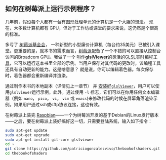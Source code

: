 ## 如何在树莓派上运行示例程序？

几年前，假设每个人都有一台有图形处理单元的计算机是一个大胆的想法。 现在，大多数计算机都有 GPU，但对于工作坊或课堂的要求来说，这仍然是个很高的标准。

多亏了 [树莓派基金会](http://www.raspberrypi.org/)， 一种新型的小型廉价计算机（每台约35美元）已被引入课堂。更重要的是，就本书的需求而言，[树莓派](http://www.raspberrypi.org/)配备了一个不错的可以直接从控制台访问的Broadcom GPU。我做了一个 [叫作**glslViewer**的灵活的GLSL实时编程工具](https://github.com/patriciogonzalezvivo/glslViewer)，它可以运行这本书里全部的示例。当用户保存对其代码的更改时，该编程工具还具有自动更新的能力。这是啥意思？ 就是说，你可以编辑着色器，每次保存时，着色器都会重新编译并渲染。

通过制作本书的本地副本（详情见上一章节） 并 [安装好`glslViewer`](https://github.com/patriciogonzalezvivo/glslViewer)，用户可以使用`glslviewer`运行示例。此外，通过使用  `-l` 标志，它们可以在你用任何文本编辑器（例如 `nano`， `pico`， `vi`， `vim` 或 `emacs`)来修改代码的时候在屏幕角落渲染示例。如果用户通过ssh或sftp协议连接，这也有效。

在树莓派上装完 [Raspbian](https://www.raspberrypi.org/downloads/raspbian/)——一个为树莓派开发的基于Debian的Linux发行版本——之后，要在树莓派上装好搞好这一切，只需要登陆系统，输入如下指令：

```bash
sudo apt-get update
sudo apt-get upgrade
sudo apt-get install git-core glslviewer
cd ~
git clone https://github.com/patriciogonzalezvivo/thebookofshaders.git
cd thebookofshaders
```
